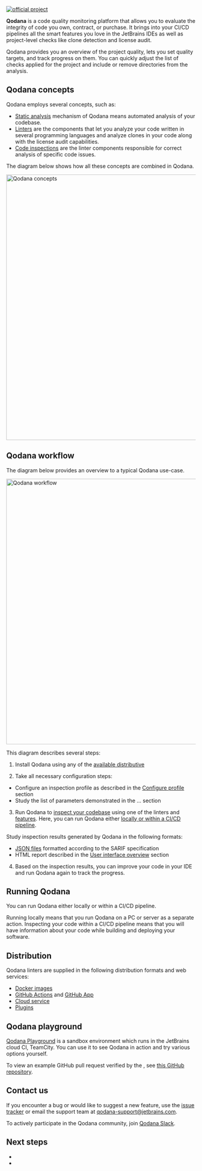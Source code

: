 [//]: # (title: About Qodana)

[![official project](https://jb.gg/badges/official-flat-square.svg)](https://confluence.jetbrains.com/display/ALL/JetBrains+on+GitHub)

**Qodana** is a code quality monitoring platform that allows you to evaluate the integrity of code you own, contract, 
or purchase. It brings into your CI/CD pipelines all the smart features you love in the JetBrains IDEs as well as 
project-level checks like clone detection and license audit. 

Qodana provides you an overview of the project quality, lets you set quality targets, and track progress on them. You 
can quickly adjust the list of checks applied for the project and include or remove directories from the analysis.

<!-- The below lines were commented out because the video contains the outdated UI -->
<!-- Watch this video to get a quick Qodana overview.

<video href="dgIw64OdjdU"/> -->

## Qodana concepts 

Qodana employs several concepts, such as:

* <a href="static-analysis.xml">Static analysis</a> mechanism of Qodana means automated analysis of your codebase. 
* <a href="supported-technologies.md">Linters</a> are the components that let you analyze your code written in 
several programming languages and analyze clones in your code along with the license audit capabilities.
* <a href="code-inspections.xml">Code inspections</a> are the linter components responsible for correct analysis of 
specific code issues.

The diagram below shows how all these concepts are combined in Qodana.

<img src="concepts.png" dark-src="concepts_dark.png" width="706" alt="Qodana concepts"/> 

<!-- Diagram about Qodana configuration needs to be added here -->

## Qodana workflow

The diagram below provides an overview to a typical Qodana use-case.  

<img src="workflow.png" dark-src="workflow_dark.png" width="706" alt="Qodana workflow"/>

This diagram describes several steps:

1. Install Qodana using any of the <a href="install-qodana.xml">available distributive</a>

2. Take all necessary configuration steps:

<!-- The second point here needs to be referenced -->

   * Configure an inspection profile as described in the <a href="qodana-yaml.md">Configure profile</a> section
   * Study the list of parameters demonstrated in the ... section

3. Run Qodana to <a href="inspect-your-code.xml">inspect your codebase</a> using one of the linters and 
<a href="features.xml">features</a>. Here, you can run Qodana either [locally or within a CI/CD pipeline](#Running+Qodana).

Study inspection results generated by Qodana in the following formats:

* <a href="qodana-sarif-output.md">JSON files</a> formatted according to the SARIF specification
* HTML report described in the <a href="ui-overview.md">User interface overview</a> section

4. Based on the inspection results, you can improve your code in your IDE and run Qodana again to track the progress.  

## Running Qodana

You can run Qodana either locally or within a CI/CD pipeline. 

Running locally means that you run Qodana on a PC or server as a separate action. Inspecting your code within a CI/CD 
pipeline means that you will have information about your code while building and deploying your software.

<!-- Diagram about Qodana configuration needs to be added here -->

## Distribution

Qodana linters are supplied in the following distribution formats and web services:
- [Docker images](docker-images.md)
- [GitHub Actions](github-actions.md) and [GitHub App](qodana-github-application.md)
- [Cloud service](service.md)
- [Plugins](qodana_plugins.md)

## Qodana playground

[Qodana Playground](https://qodana.teamcity.com/overview?mode=builds) is a sandbox environment which runs in the 
JetBrains cloud CI, TeamCity. You can use it to see Qodana in action and try various options yourself.

To view an example GitHub pull request verified by the [](qodana-github-application.md), see [this GitHub repository](https://github.com/JetBrains/qodana-examples/pull/2/checks).

## Contact us

If you encounter a bug or would like to suggest a new feature,
use the <a href="https://youtrack.jetbrains.com/newIssue?project=QD">issue tracker</a> or email the support team at 
<a href="mailto:qodana-support@jetbrains.com">qodana-support@jetbrains.com</a>. 

To actively participate in the Qodana community, join [Qodana Slack](http://qodana.slack.com/).

## Next steps

- <a href="quickstart.md"/>
  
- <a href="supported-technologies.md"/>